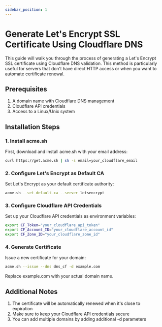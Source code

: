 ```yaml
---
sidebar_position: 1
---
```


# Generate Let's Encrypt SSL Certificate Using Cloudflare DNS

This guide will walk you through the process of generating a Let's Encrypt SSL certificate using Cloudflare DNS validation. This method is particularly useful for servers that don't have direct HTTP access or when you want to automate certificate renewal.

## Prerequisites

1. A domain name with Cloudflare DNS management
2. Cloudflare API credentials
3. Access to a Linux/Unix system

## Installation Steps

### 1. Install acme.sh

First, download and install acme.sh with your email address:

```bash
curl https://get.acme.sh | sh -s email=your_cloudflare_email
```

### 2. Configure Let's Encrypt as Default CA

Set Let's Encrypt as your default certificate authority:

```bash
acme.sh --set-default-ca --server letsencrypt
```

### 3. Configure Cloudflare API Credentials

Set up your Cloudflare API credentials as environment variables:

```bash
export CF_Token="your_cloudflare_api_token"
export CF_Account_ID="your_cloudflare_account_id"
export CF_Zone_ID="your_cloudflare_zone_id"
```

### 4. Generate Certificate

Issue a new certificate for your domain:

```bash
acme.sh --issue --dns dns_cf -d example.com
```

Replace example.com with your actual domain name.

## Additional Notes

1. The certificate will be automatically renewed when it's close to expiration
2. Make sure to keep your Cloudflare API credentials secure
3. You can add multiple domains by adding additional -d parameters